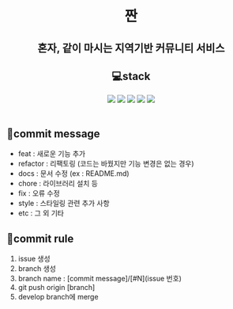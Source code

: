 <h1 align="center">짠</h1>
<h2 align="center">혼자, 같이 마시는 지역기반 커뮤니티 서비스</h2>

<h2 align="center">💻stack</h2>  
<div align="center">
<img src="https://img.shields.io/badge/html-E34F26?style=for-the-badge&logo=html5&logoColor=white">
<img src="https://img.shields.io/badge/css-1572B6?style=for-the-badge&logo=css3&logoColor=white"> <img src="https://img.shields.io/badge/javascript-F7DF1E?style=for-the-badge&logo=javascript&logoColor=black"> <img src="https://img.shields.io/badge/react-61DAFB?style=for-the-badge&logo=react&logoColor=black"> <img src="https://img.shields.io/badge/TypeScript-3178C6.svg?&style=for-the-badge&logo=TypeScript&logoColor=white">  
</div>

<br/>

<h2>📃commit message</h2> 
 
- feat : 새로운 기능 추가  
- refactor : 리팩토링 (코드는 바꿨지만 기능 변경은 없는 경우) 
- docs : 문서 수정 (ex : README.md)
- chore : 라이브러리 설치 등
- fix : 오류 수정
- style : 스타일링 관련 추가 사항
- etc : 그 외 기타 
  
<h2>🔧commit rule</h2> 
 
1. issue 생성 
2. branch 생성
3. branch name : [commit message]/[#N](issue 번호)
4. git push origin [branch] 
5. develop branch에 merge
